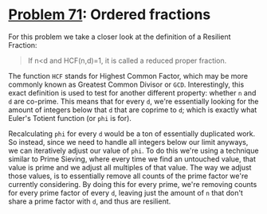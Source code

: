 # [Problem 71](https://projecteuler.net/problem=71): Ordered fractions

For this problem we take a closer look at the definition of a Resilient Fraction:
>If n<d and HCF(n,d)=1, it is called a reduced proper fraction.

The function `HCF` stands for Highest Common Factor, which may be more commonly known as Greatest Common Divisor or `GCD`.
Interestingly, this exact definition is used to test for another different property: whether `n` and `d` are co-prime.
This means that for every `d`, we're essentially looking for the amount of integers below that `d` that are coprime to `d`; which is exactly what Euler's Totient function (or `phi` is for).

Recalculating `phi` for every `d` would be a ton of essentially duplicated work.
So instead, since we need to handle all integers below our limit anyways, we can iteratively adjust our value of `phi`.
To do this we're using a technique similar to Prime Sieving, where every time we find an untouched value, that value is prime and we adjust all multiples of that value.
The way we adjust those values, is to essentially remove all counts of the prime factor we're currently considering.
By doing this for every prime, we're removing counts for every prime factor of every `d`, leaving just the amount of `n` that don't share a prime factor with `d`, and thus are resilient.
